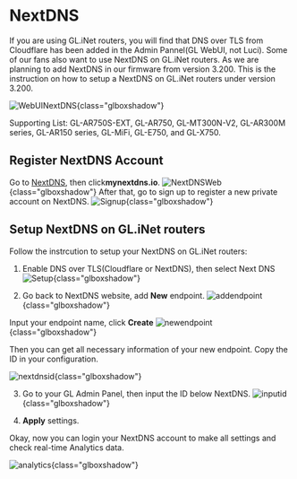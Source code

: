 # NextDNS

If you are using GL.iNet routers, you will find that DNS over TLS from Cloudflare has been added in the Admin Pannel(GL WebUI, not Luci). 
Some of our fans also want to use NextDNS on GL.iNet routers. As we are planning to add NextDNS in our firmware from version 3.200. This is the instruction on how to setup a NextDNS on GL.iNet routers under version 3.200.

![WebUINextDNS](https://static.gl-inet.com/docs/en/3/tutorials/nextdns/ndwebui.jpg){class="glboxshadow"}


Supporting List:
GL-AR750S-EXT, GL-AR750, GL-MT300N-V2, GL-AR300M series, GL-AR150 series, GL-MiFi, GL-E750, and GL-X750. 

## Register NextDNS Account

Go to [NextDNS](https://nextdns.io/?from=amdj8sqt), then click**mynextdns.io**.
![NextDNSWeb](https://static.gl-inet.com/docs/en/3/tutorials/nextdns/website.jpg){class="glboxshadow"}
After that, go to sign up to register a new private account on NextDNS. 
![Signup](https://static.gl-inet.com/docs/en/3/tutorials/nextdns/signup.jpg){class="glboxshadow"}


## Setup NextDNS on GL.iNet routers

Follow the instrcution to setup your NextDNS on GL.iNet routers:

1. Enable DNS over TLS(Cloudflare or NextDNS), then select Next DNS
![Setup](https://static.gl-inet.com/docs/en/3/tutorials/nextdns/ndselect.jpg){class="glboxshadow"}

2. Go back to NextDNS website, add **New** endpoint. 
![addendpoint](https://static.gl-inet.com/docs/en/3/tutorials/nextdns/addendpoint.jpg){class="glboxshadow"}
 
Input your endpoint name, click **Create**
![newendpoint](https://static.gl-inet.com/docs/en/3/tutorials/nextdns/newendpoint.jpg){class="glboxshadow"}

Then you can get all necessary information of your new endpoint. Copy the ID in your configuration. 

![nextdnsid](https://static.gl-inet.com/docs/en/3/tutorials/nextdns/epid.jpg){class="glboxshadow"}

3. Go to your GL Admin Panel, then input the ID below NextDNS. 
![inputid](https://static.gl-inet.com/docs/en/3/tutorials/nextdns/idinput.jpg){class="glboxshadow"}

4. **Apply** settings. 

Okay, now you can login your NextDNS account to make all settings and check real-time Analytics data.

![analytics](https://static.gl-inet.com/docs/en/3/tutorials/nextdns/ndanalytics.jpg){class="glboxshadow"}
